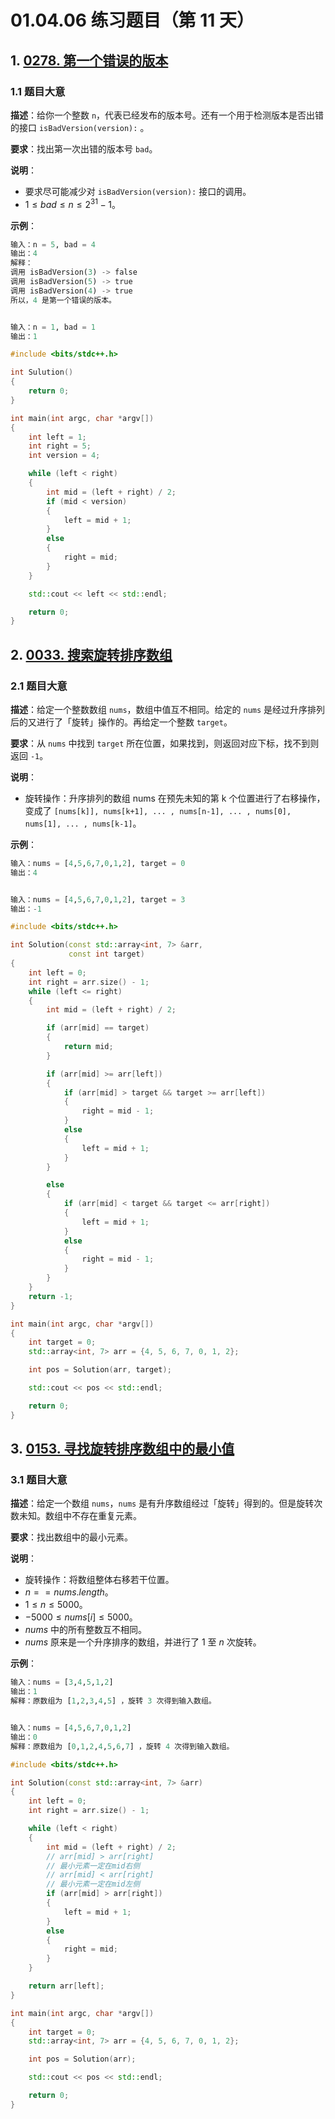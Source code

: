 # 01.04.06 练习题目（第 11 天）

## 1. [0278. 第一个错误的版本](https://leetcode.cn/problems/first-bad-version/)

### 1.1 题目大意

**描述**：给你一个整数 `n`，代表已经发布的版本号。还有一个用于检测版本是否出错的接口 `isBadVersion(version):` 。

**要求**：找出第一次出错的版本号 `bad`。

**说明**：

- 要求尽可能减少对 `isBadVersion(version):` 接口的调用。
- $1 \le bad \le n \le 2^{31} - 1$。

**示例**：

```Python
输入：n = 5, bad = 4
输出：4
解释：
调用 isBadVersion(3) -> false 
调用 isBadVersion(5) -> true 
调用 isBadVersion(4) -> true
所以，4 是第一个错误的版本。


输入：n = 1, bad = 1
输出：1
```

```C++
#include <bits/stdc++.h>

int Sulution()
{
    return 0;
}

int main(int argc, char *argv[])
{
    int left = 1;
    int right = 5;
    int version = 4;

    while (left < right)
    {
        int mid = (left + right) / 2;
        if (mid < version)
        {
            left = mid + 1;
        }
        else
        {
            right = mid;
        }
    }

    std::cout << left << std::endl;

    return 0;
}
```

## 2. [0033. 搜索旋转排序数组](https://leetcode.cn/problems/search-in-rotated-sorted-array/)

### 2.1 题目大意

**描述**：给定一个整数数组 `nums`，数组中值互不相同。给定的 `nums` 是经过升序排列后的又进行了「旋转」操作的。再给定一个整数 `target`。

**要求**：从 `nums` 中找到 `target` 所在位置，如果找到，则返回对应下标，找不到则返回 `-1`。

**说明**：

- 旋转操作：升序排列的数组 nums 在预先未知的第 k 个位置进行了右移操作，变成了 `[nums[k]], nums[k+1], ... , nums[n-1], ... , nums[0], nums[1], ... , nums[k-1]`。

**示例**：

```Python
输入：nums = [4,5,6,7,0,1,2], target = 0
输出：4


输入：nums = [4,5,6,7,0,1,2], target = 3
输出：-1
```

```C++
#include <bits/stdc++.h>

int Solution(const std::array<int, 7> &arr,
             const int target)
{
    int left = 0;
    int right = arr.size() - 1;
    while (left <= right)
    {
        int mid = (left + right) / 2;

        if (arr[mid] == target)
        {
            return mid;
        }

        if (arr[mid] >= arr[left])
        {
            if (arr[mid] > target && target >= arr[left])
            {
                right = mid - 1;
            }
            else
            {
                left = mid + 1;
            }
        }

        else
        {
            if (arr[mid] < target && target <= arr[right])
            {
                left = mid + 1;
            }
            else
            {
                right = mid - 1;
            }
        }
    }
    return -1;
}

int main(int argc, char *argv[])
{
    int target = 0;
    std::array<int, 7> arr = {4, 5, 6, 7, 0, 1, 2};

    int pos = Solution(arr, target);

    std::cout << pos << std::endl;

    return 0;
}
```

## 3. [0153. 寻找旋转排序数组中的最小值](https://leetcode.cn/problems/find-minimum-in-rotated-sorted-array/)

### 3.1 题目大意

**描述**：给定一个数组 `nums`，`nums` 是有升序数组经过「旋转」得到的。但是旋转次数未知。数组中不存在重复元素。

**要求**：找出数组中的最小元素。

**说明**：

- 旋转操作：将数组整体右移若干位置。
- $n == nums.length$。
- $1 \le n \le 5000$。
- $-5000 \le nums[i] \le 5000$。
- $nums$ 中的所有整数互不相同。
- $nums$ 原来是一个升序排序的数组，并进行了 $1$ 至 $n$ 次旋转。

**示例**：

```Python
输入：nums = [3,4,5,1,2]
输出：1
解释：原数组为 [1,2,3,4,5] ，旋转 3 次得到输入数组。


输入：nums = [4,5,6,7,0,1,2]
输出：0
解释：原数组为 [0,1,2,4,5,6,7] ，旋转 4 次得到输入数组。
```

```C++
#include <bits/stdc++.h>

int Solution(const std::array<int, 7> &arr)
{
    int left = 0;
    int right = arr.size() - 1;

    while (left < right)
    {
        int mid = (left + right) / 2;
        // arr[mid] > arr[right]
        // 最小元素一定在mid右侧
        // arr[mid] < arr[right]
        // 最小元素一定在mid左侧
        if (arr[mid] > arr[right])
        {
            left = mid + 1;
        }
        else
        {
            right = mid;
        }
    }

    return arr[left];
}

int main(int argc, char *argv[])
{
    int target = 0;
    std::array<int, 7> arr = {4, 5, 6, 7, 0, 1, 2};

    int pos = Solution(arr);

    std::cout << pos << std::endl;

    return 0;
}
```
